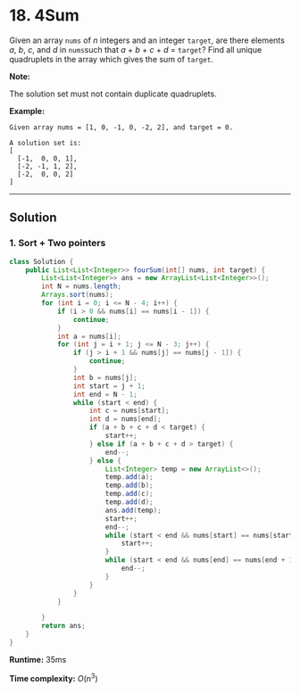 # 18. 4Sum

Given an array `nums` of *n* integers and an integer `target`, are there elements *a*, *b*, *c*, and *d* in `nums`such that *a* + *b* + *c* + *d* = `target`? Find all unique quadruplets in the array which gives the sum of `target`.

**Note:**

The solution set must not contain duplicate quadruplets.

**Example:**

```
Given array nums = [1, 0, -1, 0, -2, 2], and target = 0.

A solution set is:
[
  [-1,  0, 0, 1],
  [-2, -1, 1, 2],
  [-2,  0, 0, 2]
]
```

---

## Solution

### 1. Sort + Two pointers

```java
class Solution {
    public List<List<Integer>> fourSum(int[] nums, int target) {
        List<List<Integer>> ans = new ArrayList<List<Integer>>();
        int N = nums.length;
        Arrays.sort(nums);
        for (int i = 0; i <= N - 4; i++) {
            if (i > 0 && nums[i] == nums[i - 1]) {
                continue;
            }
            int a = nums[i];
            for (int j = i + 1; j <= N - 3; j++) {
                if (j > i + 1 && nums[j] == nums[j - 1]) {
                    continue;
                }
                int b = nums[j];
                int start = j + 1;
                int end = N - 1;
                while (start < end) {
                    int c = nums[start];
                    int d = nums[end];
                    if (a + b + c + d < target) {
                        start++;
                    } else if (a + b + c + d > target) {
                        end--;
                    } else {
                        List<Integer> temp = new ArrayList<>();
                        temp.add(a);
                        temp.add(b);
                        temp.add(c);
                        temp.add(d);
                        ans.add(temp);
                        start++;
                        end--;
                        while (start < end && nums[start] == nums[start - 1]) {
                            start++;
                        }
                        while (start < end && nums[end] == nums[end + 1]) {
                            end--;
                        }
                    }
                }
            }

        }
        return ans;
    }
}
```

**Runtime:**  35ms

**Time complexity:** _O_(n<sup>3</sup>)